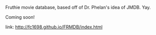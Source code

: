 Fruthie movie database, based off of Dr. Phelan's idea of JMDB. Yay.

Coming soon!

link: http://fc1698.github.io/FRMDB/index.html
